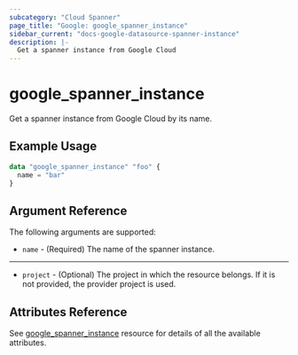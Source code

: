 ```yaml
---
subcategory: "Cloud Spanner"
page_title: "Google: google_spanner_instance"
sidebar_current: "docs-google-datasource-spanner-instance"
description: |-
  Get a spanner instance from Google Cloud
---
```


# google\_spanner\_instance

Get a spanner instance from Google Cloud by its name.

## Example Usage

```tf
data "google_spanner_instance" "foo" {
  name = "bar"
}
```

## Argument Reference

The following arguments are supported:

* `name` - (Required) The name of the spanner instance.

- - -

* `project` - (Optional) The project in which the resource belongs. If it
    is not provided, the provider project is used.

## Attributes Reference
See [google_spanner_instance](https://www.terraform.io/docs/providers/google/r/spanner_instance.html) resource for details of all the available attributes.
